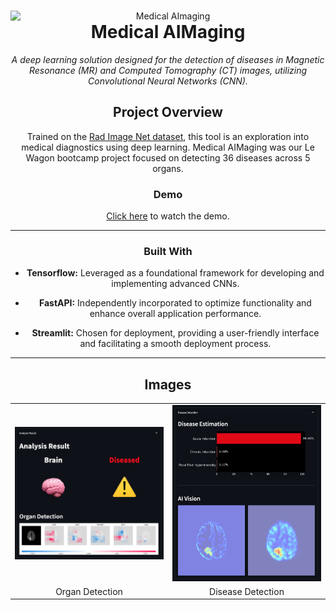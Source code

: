 <header>

<!--
  <<< Author notes: Course header >>>
  Include a 1280×640 image, course title in sentence case, and a concise description in emphasis.
  In your repository settings: enable template repository, add your 1280×640 social image, auto delete head branches.
  Add your open source license, GitHub uses MIT license.
-->


<img src="https://raw.githubusercontent.com/rkassila/Medical_AImaging/master/aimaging/interface/images/title_image.png" alt="Medical AImaging" width="1280" align="right">

# Medical AIMaging

_A deep learning solution designed for the detection of diseases in Magnetic Resonance (MR) and Computed Tomography (CT) images, utilizing Convolutional Neural Networks (CNN)._

## Project Overview

Trained on the [Rad Image Net dataset](https://www.radimagenet.com), this tool is an exploration into medical diagnostics using deep learning. 
Medical AIMaging was our Le Wagon bootcamp project focused on detecting 36 diseases across 5 organs. 

### Demo

[Click here](https://youtu.be/I43Ln32OAMs?t=1076&si=Rjq8IJsQYe_u5sY1) to watch the demo.

---
### Built With

- **Tensorflow:** Leveraged as a foundational framework for developing and implementing advanced CNNs.

- **FastAPI:** Independently incorporated to optimize functionality and enhance overall application performance.

- **Streamlit:** Chosen for deployment, providing a user-friendly interface and facilitating a smooth deployment process.

---
## Images

<table>
  <tr>
    <td align="top"><img src="https://raw.githubusercontent.com/rkassila/Medical_AImaging/master/aimaging/interface/images/shap_image.png" alt="Shap" width="500"></td>
    <td align="top"><img src="https://raw.githubusercontent.com/rkassila/Medical_AImaging/master/aimaging/interface/images/ai_vision.png" alt="AI Vision" width="500"></td>
  </tr>
  <tr>
    <td align="center">Organ Detection</td>
    <td align="center">Disease Detection</td>
  </tr>
</table>

<footer>
</footer>
